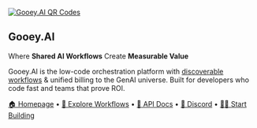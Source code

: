[![Gooey.AI QR Codes](https://storage.googleapis.com/dara-c1b52.appspot.com/daras_ai/media/11713794-74f7-11ee-badc-02420a0001ca/Screen%20Shot%202023-10-27%20at%2011.30.43%20AM.png.png)](https://gooey.ai/explore)

## Gooey.AI
Where **Shared AI Workflows** Create **Measurable Value**

Gooey.AI is the low-code orchestration platform with [discoverable workflows](https://gooey.ai/explore)  & unified billing to the GenAI universe. Built for developers who code fast and teams that prove ROI. 

[🏠 Homepage](https://gooey.ai) • [👾 Explore Workflows](https://gooey.ai/explore) • [🤖 API Docs](https://api.gooey.ai/docs) • [🛟 Discord](https://discord.com/invite/7C84UyzVDg) • [💃🏾 Start Building](https://gooey.ai/account)
